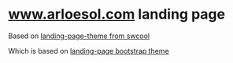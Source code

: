 # www.arloesol.com landing page

Based on [landing-page-theme from swcool](https://github.com/swcool/landing-page-theme)

Which is based on [landing-page bootstrap theme ](http://startbootstrap.com/templates/landing-page/)